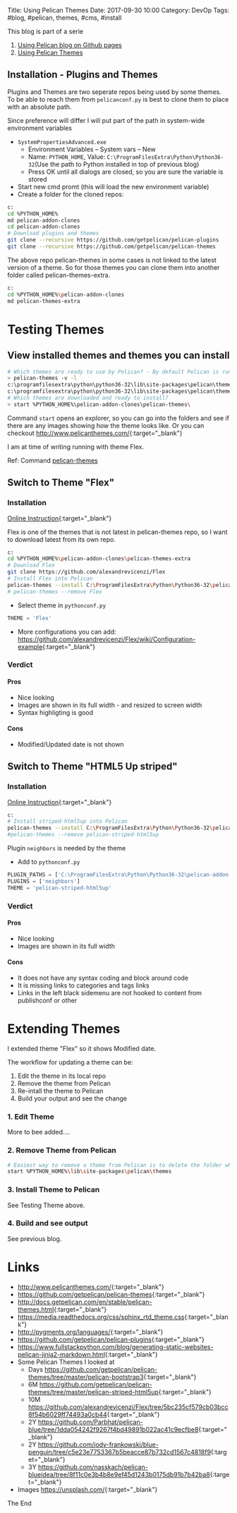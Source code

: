 Title: Using Pelican Themes
Date: 2017-09-30 10:00
Category: DevOp
Tags: #blog, #pelican, themes, #cms, #install

This blog is part of a serie 

1. [Using Pelican blog on Github pages]({filename}/2017/2017-09-23B-PelicanBlogOnGithubPages.md)
2. [Using Pelican Themes]({filename}/2017/2017-09-30A-PelicanThemes.md)

## Installation - Plugins and Themes

Plugins and Themes are two seperate repos being used by some themes.
To be able to reach them from `pelicanconf.py` is best to clone them to place with an absolute path.

Since preference will differ I will put part of the path in system-wide environment variables

* `SystemPropertiesAdvanced.exe`
    * Environment Variables – System vars – New
    * Name: `PYTHON_HOME`, Value: `C:\ProgramFilesExtra\Python\Python36-32`(Use the path to Python installed in top of previous blog)
    * Press OK until all dialogs are closed, so you are sure the variable is stored
* Start new cmd promt (this will load the new environment variable)
* Create a folder for the cloned repos:

```bash
c:
cd %PYTHON_HOME%
md pelican-addon-clones
cd pelican-addon-clones
# Download plugins and themes
git clone --recursive https://github.com/getpelican/pelican-plugins
git clone --recursive https://github.com/getpelican/pelican-themes
```

The above repo pelican-themes in some cases is not linked to the latest version of a theme.
So for those themes you can clone them into another folder called pelican-themes-extra.

```bash
c:
cd %PYTHON_HOME%\pelican-addon-clones
md pelican-themes-extra
```

# Testing Themes

## View installed themes and themes you can install

```bash
# Which themes are ready to use by Pelican? - By default Pelican is running theme "notmyidea"
> pelican-themes -v -l
c:\programfilesextra\python\python36-32\lib\site-packages\pelican\themes\notmyidea
c:\programfilesextra\python\python36-32\lib\site-packages\pelican\themes\simple
# Which themes are downloaded and ready to install?
> start %PYTHON_HOME%\pelican-addon-clones\pelican-themes\
```

Command `start` opens an explorer, so you can go into the folders and see if there are any images showing how the theme looks like.
Or you can checkout <http://www.pelicanthemes.com/>{:target="_blank"}

I am at time of writing running with theme Flex.

Ref: Command [pelican-themes](http://docs.getpelican.com/en/stable/pelican-themes.html)

## Switch to Theme "Flex"

### Installation

[Online Instruction](https://github.com/alexandrevicenzi/Flex){:target="_blank"}

Flex is one of the themes that is not latest in pelican-themes repo, so I want to download latest from its own repo.

```bash
c:
cd %PYTHON_HOME%\pelican-addon-clones\pelican-themes-extra
# Download Flex
git clone https://github.com/alexandrevicenzi/Flex
# Install Flex into Pelican
pelican-themes --install C:\ProgramFilesExtra\Python\Python36-32\pelican-addon-clones\pelican-themes-extra\Flex --verbose
# pelican-themes --remove Flex
```

* Select theme in `pythonconf.py`

```Python
THEME = 'Flex'
```

* More configurations you can add: <https://github.com/alexandrevicenzi/Flex/wiki/Configuration-example>{:target="_blank"}

### Verdict

#### Pros

* Nice looking
* Images are shown in its full width - and resized to screen width
* Syntax highligting is good

#### Cons

* Modified/Updated date is not shown

## Switch to Theme "HTML5 Up striped"

### Installation

[Online Instruction](https://github.com/getpelican/pelican-themes/tree/master/pelican-striped-html5up){:target="_blank"}

```bash
c:
# Install striped-html5up into Pelican
pelican-themes --install C:\ProgramFilesExtra\Python\Python36-32\pelican-addon-clones\pelican-themes\pelican-striped-html5up --verbose
#pelican-themes --remove pelican-striped-html5up
```

Plugin `neighbors` is needed by the theme

* Add to `pythonconf.py`

```Python
PLUGIN_PATHS = ['C:\ProgramFilesExtra\Python\Python36-32\pelican-addon-clones\pelican-plugins']
PLUGINS = ['neighbors']
THEME = 'pelican-striped-html5up'
```

### Verdict

#### Pros

* Nice looking
* Images are shown in its full width

#### Cons

* It does not have any syntax coding and block around code
* It is missing links to categories and tags links
* Links in the left black sidemenu are not hooked to content from publishconf or other

# Extending Themes

I extended theme "Flex" so it shows Modified date.

The workflow for updating a theme can be:

1. Edit the theme in its local repo
2. Remove the theme from Pelican
3. Re-intall the theme to Pelican
4. Build your output and see the change

### 1. Edit Theme

More to bee added....

### 2. Remove Theme from Pelican

```bash
# Easiest way to remove a theme from Pelican is to delete the folder where it is installed into
start %PYTHON_HOME%\lib\site-packages\pelican\themes
```

### 3. Install Theme to Pelican

See Testing Theme above.

### 4. Build and see output

See previous blog.

# Links

* <http://www.pelicanthemes.com/>{:target="_blank"}
* <https://github.com/getpelican/pelican-themes>{:target="_blank"}
* <http://docs.getpelican.com/en/stable/pelican-themes.html>{:target="_blank"}
* <https://media.readthedocs.org/css/sphinx_rtd_theme.css>{:target="_blank"}
* <http://pygments.org/languages/>{:target="_blank"}
* <https://github.com/getpelican/pelican-plugins>{:target="_blank"}
* <https://www.fullstackpython.com/blog/generating-static-websites-pelican-jinja2-markdown.html>{:target="_blank"}
* Some Pelican Themes I looked at
    * Days <https://github.com/getpelican/pelican-themes/tree/master/pelican-bootstrap3>{:target="_blank"}
    * 6M <https://github.com/getpelican/pelican-themes/tree/master/pelican-striped-html5up>{:target="_blank"}
    * 10M <https://github.com/alexandrevicenzi/Flex/tree/5bc235cf579cb03bcc8f54b6029ff74493a0cb44>{:target="_blank"}
    * 2Y <https://github.com/Parbhat/pelican-blue/tree/1dda054242f9267f4bd49891b022ac41c9ecfbe8>{:target="_blank"}
    * 2Y <https://github.com/jody-frankowski/blue-penguin/tree/c5e23e7753367b5beacce87b732cd1567c4818f9>{:target="_blank"}
    * 3Y <https://github.com/nasskach/pelican-blueidea/tree/8f11c0e3b4b8e9ef45d1243b0175db91b7b42ba8>{:target="_blank"}
* Images <https://unsplash.com/>{:target="_blank"}

The End
